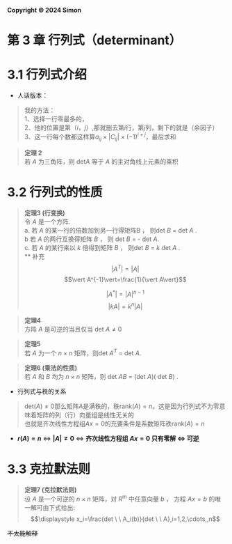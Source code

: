 **Copyright © 2024 Simon**
# 第 3 章 行列式（determinant）
# 3.1 行列式介绍
* 人话版本：
>我的方法：  
>1、选择一行零最多的，  
>2、他的位置是第（$i$，$j$）,那就删去第$i$行，第$j$列，剩下的就是（余因子）  
>3、这一行每个数都这样算$a_{ij} \times |C_{ij}| \times (-1)^{i+j}$，最后求和

>**定理 2**   
>若 $A$ 为三角阵，则 det$A$ 等于 $A$ 的主对角线上元素的乘积

# 3.2  行列式的性质
>**定理3 (行变换)**    
>令 $A$ 是一个方阵.  
>a. 若 $A$  的某一行的倍数加到另一行得矩阵B ， 则det $B$ = det $A$ .  
>b 若 $A$ 的两行互换得矩阵 $B$ ， 则 det $B$ = - det $A$.  
>c. 若 $A$ 的某行来以 $k$ 倍得到矩阵 $B$  ， 则det $B$ = $k$ det $A$ .    
>** 补充  
>$$\vert A^T\vert=\vert A\vert$$
>$$\vert A^{-1}\vert=\frac{1}{\vert A\vert}$$
>
>$$|A^{*}|=|A|^{n - 1}$$
>$$\vert kA\vert=k^{n}\vert A\vert$$

>**定理4**  
> 方阵 $A$ 是可逆的当且仅当 det $A \neq 0$

>**定理5**  
> 若 $A$ 为一个 $n \times n$ 矩阵，则det $A^T$ = det $A$.

>**定理6 (乘法的性质)**  
若 $A$ 和 $B$ 均为 $n \times n$ 矩阵，则 det $AB$ = (det $A$)( det $B$) .

* 行列式与秩的关系  
>$\text{det}(A)\neq0$那么矩阵$A$是满秩的，秩$\text{rank}(A) = n$。这是因为行列式不为零意味着矩阵的列（行）向量组是线性无关的  
>也就是齐次线性方程组$Ax=0$的充要条件是系数矩阵秩$\text{rank}(A) = n$

* **$r(A) = n$**  $\Leftrightarrow$  **$|A| \neq 0$**  $\Leftrightarrow$  **齐次线性方程组 $Ax = 0$ 只有零解 $\Leftrightarrow$ 可逆**

# 3.3 克拉默法则
>**定理7 (克拉默法则)**  
设 $A$ 是一个可逆的 $n \times n$ 矩阵，对 $R$<sup>m</sup> 中任意向量 $b$ ， 方程 $Ax =b$ 的唯一解可由下式给出:  
$$\displaystyle x_i=\frac{det \ \ A_i(b)}{det \ \ A},i=1,2,\cdots,,n$$

~~不太能解释~~
